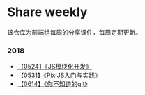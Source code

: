 # Share weekly
该仓库为前端组每周的分享课件，每周定期更新。

### 2018
- [【0524】《JS模块化开发》](/201805/js模块化.pdf)
- [【0531】《PixiJS入门与实践》](/201805/PixiJS入门与实践.pdf)
- [【0614】《你不知道的git》](/201806/你不知道的git.pdf)


